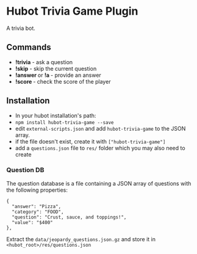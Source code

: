 # Hubot Trivia Game Plugin

A trivia bot.

## Commands

*   **!trivia** - ask a question
*   **!skip** - skip the current question
*   **!answer <answer>** or **!a <answer>** - provide an answer
*   **!score <player>** - check the score of the player

## Installation

* In your hubot installation's path:
* `npm install hubot-trivia-game --save`
* edit `external-scripts.json` and add `hubot-trivia-game` to the JSON array.
* if the file doesn't exist, create it with `["hubot-trivia-game"]`
* add a `questions.json` file to `res/` folder which you may also need to create

### Question DB

The question database is a file containing a JSON array of questions with the following properties:
```
{
  "answer": "Pizza",
  "category": "FOOD",
  "question": "Crust, sauce, and toppings!",
  "value": "$400"
},
```
Extract the `data/jeopardy_questions.json.gz` and store it in `<hubot_root>/res/questions.json`
